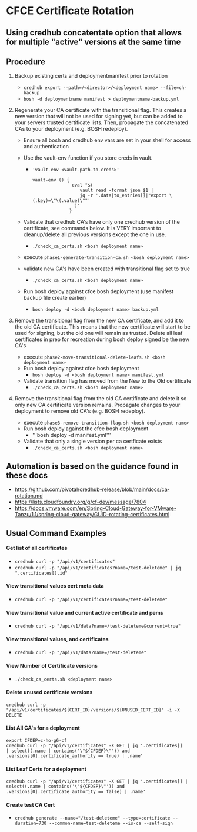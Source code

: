 # CFCE Certificate Rotation

## Using credhub concatentate option that allows for multiple "active" versions at the same time

## Procedure

1. Backup existing certs and deploymentmanifest prior to rotation
 
    * ```credhub export --path=/<director>/<deployment name> --file=ch-backup```
    * ```bosh -d deploymentname manifest > deploymentname-backup.yml```

2.  Regenerate your CA certificate with the transitional flag. This creates a new version that will not be used for signing yet, but can be added to your servers trusted certificate lists. Then, propagate the concatenated CAs to your deployment (e.g. BOSH redeploy).
    
    * Ensure all bosh and credhub env vars are set in your shell for access and authentication
    * Use the vault-env function if you store creds in vault.
       *  ``` 
          'vault-env <vault-path-to-creds>'
          ```
          
          ```
          vault-env () {
                         eval "$(
                            vault read -format json $1 |
                            jq -r '.data|to_entries[]|"export \(.key)=\"\(.value)\""'
                          )"
                        }
          ```
          
    * Validate that credhub CA's have only one credhub version of the certificate, see commands below.  It is VERY important to cleanup/delete all previous versions except the one in use. 
      * ```./check_ca_certs.sh <bosh deployment name>```
    * execute ```phase1-generate-transition-ca.sh <bosh deployment name>```
    * validate new CA's have been created with transitional flag set to true
      * ```./check_ca_certs.sh <bosh deployment name>```
    * Run bosh deploy against cfce bosh deployment (use manifest backup file create earlier)
       * ```bosh deploy -d <bosh deployment name> backup.yml```

3. Remove the transitional flag from the new CA certificate, and add it to the old CA certificate. This means that the new certificate will start to be used for signing, but the old one will remain as trusted.  Delete all leaf certificates in prep for recreation during bosh deploy signed be the new CA's
    
    * execute ```phase2-move-transitional-delete-leafs.sh <bosh deployment name>```
    * Run bosh deploy against cfce bosh deployment
       * ```bosh deploy -d <bosh deployment name> manifest.yml```
    * Validate transition flag has moved from the New to the Old certificate
       * ```./check_ca_certs.sh <bosh deployment name>```
    
4. Remove the transitional flag from the old CA certificate and delete it so only new CA certificate version remains. Propagate changes to your deployment to remove old CA's (e.g. BOSH redeploy).
    
    * execute ```phase3-remove-transition-flag.sh <bosh deployment name>```
    * Run bosh deploy against the cfce bosh deployment
       * '''bosh deploy -d <bosh deployment name> manifest.yml'''
    * Validate that only a single version per ca certficate exists
       * ```./check_ca_certs.sh <bosh deployment name>```

## Automation is based on the guidance found in these docs

* https://github.com/pivotal/credhub-release/blob/main/docs/ca-rotation.md
* https://lists.cloudfoundry.org/g/cf-dev/message/7804
* https://docs.vmware.com/en/Spring-Cloud-Gateway-for-VMware-Tanzu/1.1/spring-cloud-gateway/GUID-rotating-certificates.html

## Usual Command Examples

#### Get list of all certificates

*   ```credhub curl -p "/api/v1/certificates"```
*   ```credhub curl -p "/api/v1/certificates?name=/test-deleteme" | jq ".certificates[].id"```

#### View transitional values cert meta data

* ```credhub curl -p "/api/v1/certificates?name=/test-deleteme"```

#### View transitional value and current active certificate and pems

* ```credhub curl -p "/api/v1/data?name=/test-deleteme&current=true"```

#### View transitional values, and certificates

* ```credhub curl -p "/api/v1/data?name=/test-deleteme"```

#### View Number of Certificate versions

* ```./check_ca_certs.sh <deployment name>```   
    
#### Delete unused certificate versions
    credhub curl -p "/api/v1/certificates/${CERT_ID}/versions/${UNUSED_CERT_ID}" -i -X DELETE

#### List All CA's for a deployment

```
export CFDEP=c-ho-g6-cf
credhub curl -p "/api/v1/certificates" -X GET | jq '.certificates[]
| select((.name | contains('\"${CFDEP}\"')) and
.versions[0].certificate_authority == true) | .name'
````

#### List Leaf Certs for a deployment

```
credhub curl -p "/api/v1/certificates" -X GET | jq '.certificates[] |
select((.name | contains('\"${CFDEP}\"')) and
.versions[0].certificate_authority == false) | .name'
```

#### Create test CA Cert

* ```credhub generate --name="/test-deleteme" --type=certificate --duration=730 --common-name=test-deleteme --is-ca --self-sign```

